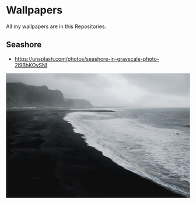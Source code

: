 # Wallpapers

All my wallpapers are in this Repositories. 

## Seashore

- https://unsplash.com/photos/seashore-in-grayscale-photo-2l9BhKOvSNI

![](./seashore/seashore-in-grayscale-photo.jpg)
